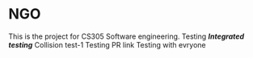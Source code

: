 # NGO

This is the project for CS305 Software engineering. Testing
**_Integrated testing_**
Collision test-1
Testing PR link
Testing with evryone